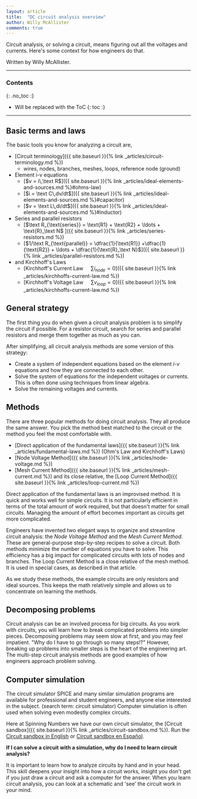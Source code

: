 ```yaml
---
layout: article
title:  "DC circuit analysis overview"
author: Willy McAllister
comments: true
---
```


Circuit analysis, or solving a circuit, means figuring out all the voltages and currents. Here's some context for how engineers do that. 

Written by Willy McAllister.

----

### Contents
{: .no_toc :}

* Will be replaced with the ToC
{: toc :}

----

## Basic terms and laws 

The basic tools you know for analyzing a circuit are,

* [Circuit terminology]({{ site.baseurl }}{% link _articles/circuit-terminology.md %})
    - wires, nodes, branches, meshes, loops, reference node (ground)
* Element i-v equations
    - [$v = i\,\text R$]({{ site.baseurl }}{% link _articles/ideal-elements-and-sources.md %}#ohms-law)
    - [$i = \text C\,dv/dt$]({{ site.baseurl }}{% link _articles/ideal-elements-and-sources.md %}#capacitor)
    - [$v = \text L\,di/dt$]({{ site.baseurl }}{% link _articles/ideal-elements-and-sources.md %}#inductor)
* Series and parallel resistors
    - [$\text R_{\text{series}} = \text{R1} + \text{R2} + \ldots + \text{R}_\text N$
]({{ site.baseurl }}{% link _articles/series-resistors.md %})
    - [$1/\text R_{\text{parallel}} = \dfrac{1}{\text{R1}} +\dfrac{1}{\text{R2}} + \ldots + \dfrac{1}{\text{R}_\text N}$]({{ site.baseurl }}{% link _articles/parallel-resistors.md %})
* and Kirchhoff's Laws
    - [Kirchhoff's Current Law $\quad\displaystyle \sum i_{node} = 0$]({{ site.baseurl }}{% link _articles/kirchhoffs-current-law.md %})
    - [Kirchhoff's Voltage Law $\quad\displaystyle \sum v_{loop} = 0$]({{ site.baseurl }}{% link _articles/kirchhoffs-current-law.md %})

## General strategy

The first thing you do when given a circuit analysis problem is to simplify the circuit if possible. For a resistor circuit, search for series and parallel resistors and merge them together as much as you can.

After simplifying, all circuit analysis methods are some version of this strategy:

* Create a system of independent equations based on the element $i$-$v$ equations and how they are connected to each other.
* Solve the system of equations for the independent voltages or currents. This is often done using techniques from linear algebra.
* Solve the remaining voltages and currents.

## Methods

There are three popular methods for doing circuit analysis. They all produce the same answer. You pick the method best matched to the circuit or the method you feel the most comfortable with.

* [Direct application of the fundamental laws]({{ site.baseurl }}{% link _articles/fundamental-laws.md %}) (Ohm's Law and Kirchhoff's Laws)
* [Node Voltage Method]({{ site.baseurl }}{% link _articles/node-voltage.md %})
* [Mesh Current Method]({{ site.baseurl }}{% link _articles/mesh-current.md %}) and its close relative, the [Loop Current Method]({{ site.baseurl }}{% link _articles/loop-current.md %}) 

Direct application of the fundamental laws is an improvised method. It is quick and works well for simple circuits. It is not particularly efficient in terms of the total amount of work required, but that doesn't matter for small circuits. Managing the amount of effort becomes important as circuits get more complicated.

Engineers have invented two elegant ways to organize and streamline circuit analysis: the *Node Voltage Method* and the *Mesh Current Method*. These are general-purpose step-by-step recipes to solve a circuit. Both methods minimize the number of equations you have to solve. This efficiency has a big impact for complicated circuits with lots of nodes and branches. The Loop Current Method is a close relative of the mesh method. It is used in special cases, as described in that article. 

As we study these methods, the example circuits are only resistors and ideal sources. This keeps the math relatively simple and allows us to concentrate on learning the methods.

## Decomposing problems

Circuit analysis can be an involved process for big circuits. As you work with circuits, you will learn how to break complicated problems into simpler pieces. Decomposing problems may seem slow at first, and you may feel impatient. "Why do I have to go through so many steps!?" However, breaking up problems into smaller steps is the heart of the engineering art. The multi-step circuit analysis methods are good examples of how engineers approach problem solving.

## Computer simulation

The circuit simulator $\text{SPICE}$ and many similar simulation programs are available for professional and student engineers, and anyone else interested in the subject. (search term: circuit simulator) Computer simulation is often used when solving even modestly complex circuits. 

Here at Spinning Numbers we have our own circuit simulator, the [Circuit sandbox]({{ site.baseurl }}{% link _articles/circuit-sandbox.md %}).
Run the [Circuit sandbox in English](http://spinningnumbers.org/circuit-sandbox/index.html) or [Circuit sandbox en Español](http://spinningnumbers.org/circuit-sandbox/index-es.html). 

**If I can solve a circuit with a simulation, why do I need to learn  circuit analysis?**

It is important to learn how to analyze circuits by hand and in your head. This skill deepens your insight into how a circuit works, insight you don't get if you just draw a circuit and ask a computer for the answer. When you learn circuit analysis, you can look at a schematic and 'see' the circuit work in your mind. 
